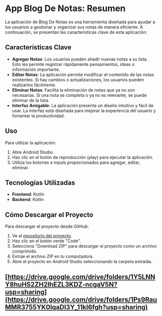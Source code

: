 # App Blog De Notas: Resumen

La aplicación de Blog De Notas es una herramienta diseñada para ayudar a los usuarios a gestionar y organizar sus notas de manera eficiente. A continuación, se presentan las características clave de esta aplicación:

## Características Clave

- **Agregar Notas**: Los usuarios pueden añadir nuevas notas a su lista. Esto les permite registrar rápidamente pensamientos, ideas o información importante.
- **Editar Notas**: La aplicación permite modificar el contenido de las notas existentes. Si hay cambios o actualizaciones, los usuarios pueden realizarlos fácilmente.
- **Eliminar Notas**: Facilita la eliminación de notas que ya no son necesarias. Si una nota se completa o ya no es relevante, se puede eliminar de la lista.
- **Interfaz Amigable**: La aplicación presenta un diseño intuitivo y fácil de usar. La interfaz está diseñada para mejorar la experiencia del usuario y fomentar la productividad.

## Uso

Para utilizar la aplicación:

1. Abre Android Studio.
2. Haz clic en el botón de reproducción (play) para ejecutar la aplicación.
3. Utiliza los botones e inputs proporcionados para agregar, editar, eliminar.

## Tecnologías Utilizadas

- **Frontend**: Kotlin
- **Backend**: Kotlin

## Cómo Descargar el Proyecto

Para descargar el proyecto desde GitHub:

1. Ve al [repositorio del proyecto](https://github.com/PerezErikson/Proyecto_Final).
2. Haz clic en el botón verde "Code".
3. Selecciona "Download ZIP" para descargar el proyecto como un archivo comprimido.
4. Extrae el archivo ZIP en tu computadora.
5. Abre el proyecto en Android Studio seleccionando la carpeta extraída.

## [https://drive.google.com/drive/folders/1Y5LNNY8huHS2ZH2IhEZL3KDZ-ncgaV5N?usp=sharing](https://drive.google.com/drive/folders/1Ps9RauMMR3755YK0IqaDI3Y_11kI6fgh?usp=sharing)
